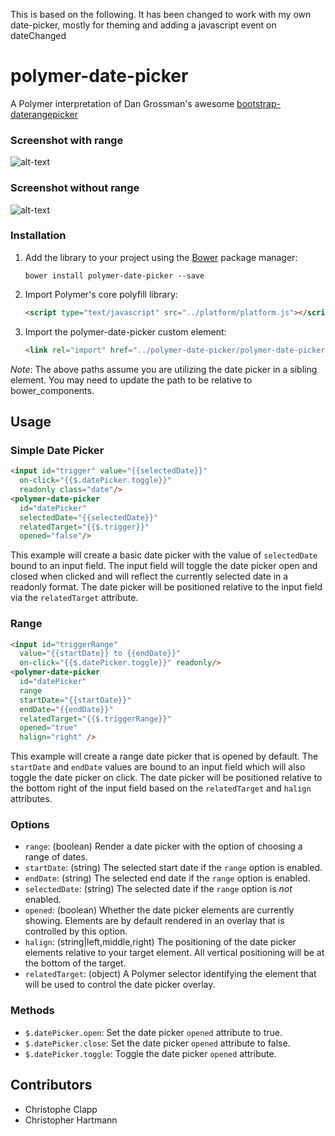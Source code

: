 This is based on the following.  It has been changed to work with my own date-picker, mostly for theming and adding a javascript event on dateChanged

polymer-date-picker
===================

A Polymer interpretation of Dan Grossman's awesome [bootstrap-daterangepicker](https://github.com/dangrossman/bootstrap-daterangepicker)

### Screenshot with range
![alt-text](https://raw.githubusercontent.com/christopheclc/polymer-date-picker/master/docs/images/datepicker-with-range.png "Example of polymer-date-picker with range")

### Screenshot without range
![alt-text](https://raw.githubusercontent.com/christopheclc/polymer-date-picker/master/docs/images/datepicker-without-range.png "Example of polymer-date-picker without range")

### Installation
1. Add the library to your project using the [Bower](http://bower.io/) package manager:

    ```bower install polymer-date-picker --save```

2. Import Polymer's core polyfill library:

    ```html
    <script type="text/javascript" src="../platform/platform.js"></script>
    ```

3. Import the polymer-date-picker custom element:

    ```html
    <link rel="import" href="../polymer-date-picker/polymer-date-picker.html">
    ```

*Note*: The above paths assume you are utilizing the date picker in a sibling element.  You may need to update the path to be relative to bower_components.

## Usage
### Simple Date Picker
```html
<input id="trigger" value="{{selectedDate}}" 
  on-click="{{$.datePicker.toggle}}" 
  readonly class="date"/>
<polymer-date-picker 
  id="datePicker"
  selectedDate="{{selectedDate}}" 
  relatedTarget="{{$.trigger}}" 
  opened="false"/>
```

This example will create a basic date picker with the value of `selectedDate` bound to an input field.  The input field will toggle the date picker open and closed when clicked and will reflect the currently selected date in a readonly format.  The date picker will be positioned relative to the input field via the `relatedTarget` attribute.

### Range
```html
<input id="triggerRange" 
  value="{{startDate}} to {{endDate}}" 
  on-click="{{$.datePicker.toggle}}" readonly/>
<polymer-date-picker 
  id="datePicker" 
  range 
  startDate="{{startDate}}" 
  endDate="{{endDate}}" 
  relatedTarget="{{$.triggerRange}}" 
  opened="true"
  halign="right" />
```

This example will create a range date picker that is opened by default.  The `startDate` and `endDate` values are bound to an input field which will also toggle the date picker on click.  The date picker will be positioned relative to the bottom right of the input field based on the `relatedTarget` and `halign` attributes.

### Options
* `range`: (boolean) Render a date picker with the option of choosing a range of dates.
* `startDate`: (string) The selected start date if the `range` option is enabled.
* `endDate`: (string) The selected end date if the `range` option is enabled.
* `selectedDate`: (string) The selected date if the `range` option is *not* enabled.
* `opened`: (boolean) Whether the date picker elements are currently showing.  Elements are by default rendered in an overlay that is controlled by this option.
* `halign`: (string|left,middle,right) The positioning of the date picker elements relative to your target element.  All vertical positioning will be at the bottom of the target.
* `relatedTarget`: (object) A Polymer selector identifying the element that will be used to control the date picker overlay.

### Methods
* `$.datePicker.open`: Set the date picker `opened` attribute to true.
* `$.datePicker.close`: Set the date picker `opened` attribute to false.
* `$.datePicker.toggle`: Toggle the date picker `opened` attribute.

## Contributors
- Christophe Clapp
- Christopher Hartmann

